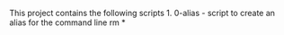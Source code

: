 This project contains the following scripts
     1. 0-alias - script to create an alias for the command line rm *